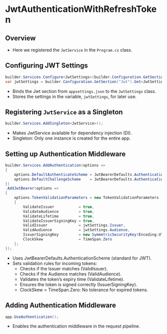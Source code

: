 ﻿# JwtAuthenticationWithRefreshToken

## Overview
- Here we registered the `JwtService` in the `Program.cs` class.

## Configuring JWT Settings
```csharp
builder.Services.Configure<JwtSettings>(builder.Configuration.GetSection("Jwt"));
var jwtSettings = builder.Configuration.GetSection("Jwt").Get<JwtSettings>();
```

- Binds the Jwt section from `appsettings.json` to the `JwtSettings` class.
- Stores the settings in the variable, `jwtSettings`, for later use.
 
## Registering `JwtService` as a Singleton
```csharp
builder.Services.AddSingleton<JwtService>();
```

- Makes JwtService available for dependency injection (DI).
- Singleton: Only one instance is created for the entire app.

## Setting up Authentication Middleware
```csharp
builder.Services.AddAuthentication(options =>
{
    options.DefaultAuthenticateScheme = JwtBearerDefaults.AuthenticationScheme;
    options.DefaultChallengeScheme    = JwtBearerDefaults.AuthenticationScheme;
})
.AddJwtBearer(options =>
{
    options.TokenValidationParameters = new TokenValidationParameters
    {
        ValidateIssuer           = true,
        ValidateAudience         = true,
        ValidateLifetime         = true,
        ValidateIssuerSigningKey = true,
        ValidIssuer              = jwtSettings.Issuer,
        ValidAudience            = jwtSettings.Audience,
        IssuerSigningKey         = new SymmetricSecurityKey(Encoding.UTF8.GetBytes(jwtSettings.Key)),
        ClockSkew                = TimeSpan.Zero
    };
});
```

- Uses JwtBearerDefaults.AuthenticationScheme (standard for JWT).
- Sets validation rules for incoming tokens:
    - Checks if the Issuer matches (ValidIssuer).
    - Checks if the Audience matches (ValidAudience).
    - Validates the token’s expiry time (ValidateLifetime).
    - Ensures the token is signed correctly (IssuerSigningKey).
    - ClockSkew = TimeSpan.Zero: No tolerance for expired tokens.


## Adding Authentication Middleware
```csharp
app.UseAuthentication();
```

- Enables the authentication middleware in the request pipeline.